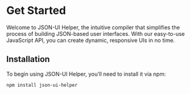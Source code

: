 # Get Started

Welcome to JSON-UI Helper, the intuitive compiler that simplifies the process of building JSON-based user interfaces. With our easy-to-use JavaScript API, you can create dynamic, responsive UIs in no time.

## Installation
To begin using JSON-UI Helper, you’ll need to install it via npm:
```
npm install json-ui-helper
```
